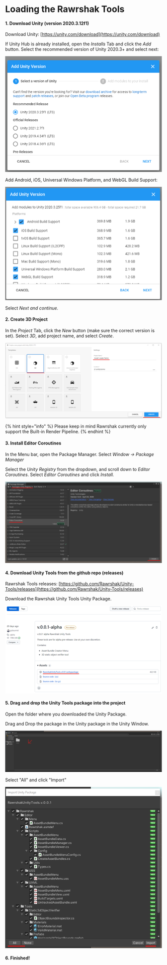 # Loading the Rawrshak Tools

#### 1. Download Unity (version 2020.3.12f1)

Download Unity: [https://unity.com/download](https://unity.com/download)

If Unity Hub is already installed, open the _Installs_ Tab and click the _Add_ button. Select the recommended version of Unity 2020.3+ and select next:

![](<../../../.gitbook/assets/image (8) (1) (1).png>)

Add Android, iOS, Universal Windows Platform, and WebGL Build Support:

![](<../../../.gitbook/assets/image (19) (1) (1) (1).png>)

Select _Next and continue._

#### 2. Create 3D Project

In the _Project_ Tab, click the _New_ button (make sure the correct version is set). Select _3D_, add project name, and select _Create_.

![](<../../../.gitbook/assets/image (6) (1) (1) (1).png>)

{% hint style="info" %}
Please keep in mind Rawrshak currently only support the Built-in Render Pipeline.
{% endhint %}

#### 3. Install Editor Coroutines

In the Menu bar, open the Package Manager. Select _Window -> Package Manager_

Select the _Unity Registry_ from the dropdown, and scroll down to _Editor Coroutines_. Select _Editor Coroutines_ and click _Install._

![](<../../../.gitbook/assets/image (18) (1) (1).png>)

#### 4. Download Unity Tools from the github repo (releases)

Rawrshak Tools releases: [https://github.com/Rawrshak/Unity-Tools/releases](https://github.com/Rawrshak/Unity-Tools/releases)

Download the Rawrshak Unity Tools Unity Package.

![](<../../../.gitbook/assets/image (1) (1).png>)

#### 5. Drag and drop the Unity Tools package into the project

Open the folder where you downloaded the Unity Package.&#x20;

Drag and Drop the package in the Unity package in the Unity Window.

![Drop Package here.](<../../../.gitbook/assets/image (26) (1) (1) (1).png>)

Select "All" and click "Import"

![Select "All" and click "Import"](<../../../.gitbook/assets/image (1) (1) (1).png>)

#### 6. Finished!
